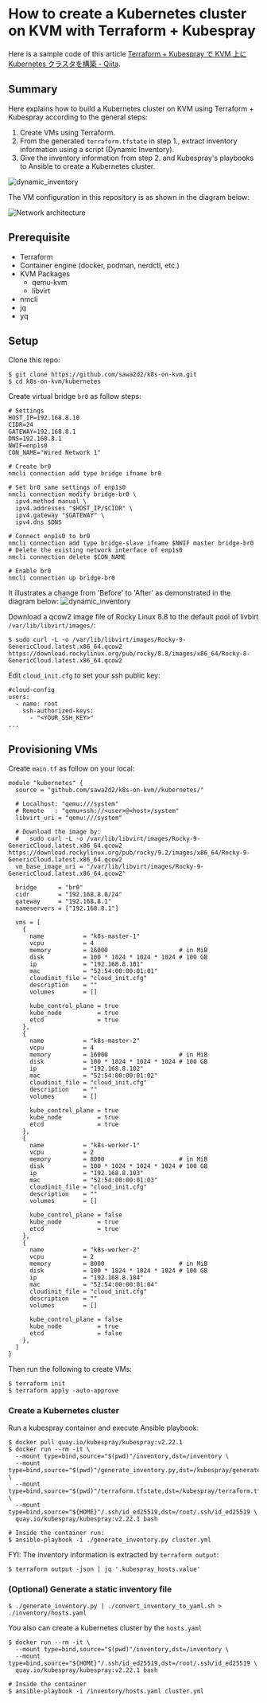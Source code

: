 # How to create a Kubernetes cluster on KVM with Terraform + Kubespray

Here is a sample code of this article [Terraform + Kubespray で KVM 上に Kubernetes クラスタを構築 - Qiita](https://qiita.com/sawa2d2/items/c592dcbd958f69441068).

## Summary

Here explains how to build a Kubernetes cluster on KVM using Terraform + Kubespray according to the general steps:

1. Create VMs using Terraform.
1. From the generated `terraform.tfstate` in step 1., extract inventory information using a script (Dynamic Inventory).
1. Give the inventory information from step 2. and Kubespray's playbooks to Ansible to create a Kubernetes cluster.

![dynamic_inventory](./images/dynamic_inventory.drawio.png)

The VM configuration in this repository is as shown in the diagram below:

![Network architecture](./images/network_architecture.drawio.png)

## Prerequisite
- Terraform
- Container engine (docker, podman, nerdctl, etc.)
- KVM Packages
  - qemu-kvm
  - libvirt
- nmcli
- jq
- yq

## Setup

Clone this repo:
```
$ git clone https://github.com/sawa2d2/k8s-on-kvm.git
$ cd k8s-on-kvm/kubernetes
```

Create virtual bridge `br0` as follow steps:
```
# Settings
HOST_IP=192.168.8.10
CIDR=24
GATEWAY=192.168.8.1
DNS=192.168.8.1
NWIF=enp1s0
CON_NAME="Wired Network 1"

# Create br0
nmcli connection add type bridge ifname br0

# Set br0 same settings of enp1s0
nmcli connection modify bridge-br0 \
  ipv4.method manual \
  ipv4.addresses "$HOST_IP/$CIDR" \
  ipv4.gateway "$GATEWAY" \
  ipv4.dns $DNS

# Connect enp1s0 to br0
nmcli connection add type bridge-slave ifname $NWIF master bridge-br0
# Delete the existing network interface of enp1s0
nmcli connection delete $CON_NAME

# Enable br0
nmcli connection up bridge-br0
```

It illustrates a change from 'Before' to 'After' as demonstrated in the diagram below:
![dynamic_inventory](./images/network-diff.drawio.png)

Download a qcow2 image file of Rocky Linux 8.8 to the default pool of livbirt `/var/lib/libvirt/images/`:

```
$ sudo curl -L -o /var/lib/libvirt/images/Rocky-9-GenericCloud.latest.x86_64.qcow2 https://download.rockylinux.org/pub/rocky/8.8/images/x86_64/Rocky-8-GenericCloud.latest.x86_64.qcow2
```

Edit `cloud_init.cfg` to set your ssh public key:
```
#cloud-config
users:
  - name: root
    ssh-authorized-keys:
      - "<YOUR_SSH_KEY>"
...
```

## Provisioning VMs
Create `main.tf` as follow on your local:

```
module "kubernetes" {
  source = "github.com/sawa2d2/k8s-on-kvm//kubernetes/"

  # Localhost: "qemu:///system"
  # Remote   : "qemu+ssh://<user>@<host>/system"
  libvirt_uri = "qemu:///system"
  
  # Download the image by:
  #   sudo curl -L -o /var/lib/libvirt/images/Rocky-9-GenericCloud.latest.x86_64.qcow2 https://download.rockylinux.org/pub/rocky/9.2/images/x86_64/Rocky-9-GenericCloud.latest.x86_64.qcow2 
  vm_base_image_uri = "/var/lib/libvirt/images/Rocky-9-GenericCloud.latest.x86_64.qcow2"
  
  bridge      = "br0"
  cidr        = "192.168.8.0/24"
  gateway     = "192.168.8.1"
  nameservers = ["192.168.8.1"]
  
  vms = [
    {
      name           = "k8s-master-1"
      vcpu           = 4
      memory         = 16000                    # in MiB
      disk           = 100 * 1024 * 1024 * 1024 # 100 GB
      ip             = "192.168.8.101"
      mac            = "52:54:00:00:01:01"
      cloudinit_file = "cloud_init.cfg"
      description    = ""
      volumes        = []
  
      kube_control_plane = true
      kube_node          = true
      etcd               = true
    },
    {
      name           = "k8s-master-2"
      vcpu           = 4
      memory         = 16000                    # in MiB
      disk           = 100 * 1024 * 1024 * 1024 # 100 GB
      ip             = "192.168.8.102"
      mac            = "52:54:00:00:01:02"
      cloudinit_file = "cloud_init.cfg"
      description    = ""
      volumes        = []
  
      kube_control_plane = true
      kube_node          = true
      etcd               = true
    },
    {
      name           = "k8s-worker-1"
      vcpu           = 2
      memory         = 8000                     # in MiB
      disk           = 100 * 1024 * 1024 * 1024 # 100 GB
      ip             = "192.168.8.103"
      mac            = "52:54:00:00:01:03"
      cloudinit_file = "cloud_init.cfg"
      description    = ""
      volumes        = []
  
      kube_control_plane = false
      kube_node          = true
      etcd               = true
    },
    {
      name           = "k8s-worker-2"
      vcpu           = 2
      memory         = 8000                     # in MiB
      disk           = 100 * 1024 * 1024 * 1024 # 100 GB
      ip             = "192.168.8.104"
      mac            = "52:54:00:00:01:04"
      cloudinit_file = "cloud_init.cfg"
      description    = ""
      volumes        = []
  
      kube_control_plane = false
      kube_node          = true
      etcd               = false
    },
  ]
}
```

Then run the following to create VMs:

```
$ terraform init
$ terraform apply -auto-approve
```

### Create a Kubernetes cluster 
Run a kubespray container and execute Ansible playbook:
```
$ docker pull quay.io/kubespray/kubespray:v2.22.1
$ docker run --rm -it \
  --mount type=bind,source="$(pwd)"/inventory,dst=/inventory \
  --mount type=bind,source="$(pwd)"/generate_inventory.py,dst=/kubespray/generate_inventory.py \
  --mount type=bind,source="$(pwd)"/terraform.tfstate,dst=/kubespray/terraform.tfstate \
  --mount type=bind,source="${HOME}"/.ssh/id_ed25519,dst=/root/.ssh/id_ed25519 \
  quay.io/kubespray/kubespray:v2.22.1 bash

# Inside the container run:
$ ansible-playbook -i ./generate_inventory.py cluster.yml
```

FYI: The inventory information is extracted by `terraform output`:
```
$ terraform output -json | jq '.kubespray_hosts.value'
```

### (Optional) Generate a static inventory file
```
$ ./generate_inventory.py | ./convert_inventory_to_yaml.sh > ./inventory/hosts.yaml
```

You also can create a kubernetes cluster by the `hosts.yaml`
```
$ docker run --rm -it \
  --mount type=bind,source="$(pwd)"/inventory,dst=/inventory \
  --mount type=bind,source="${HOME}"/.ssh/id_ed25519,dst=/root/.ssh/id_ed25519 \
  quay.io/kubespray/kubespray:v2.22.1 bash

# Inside the container
$ ansible-playbook -i /inventory/hosts.yaml cluster.yml
```
